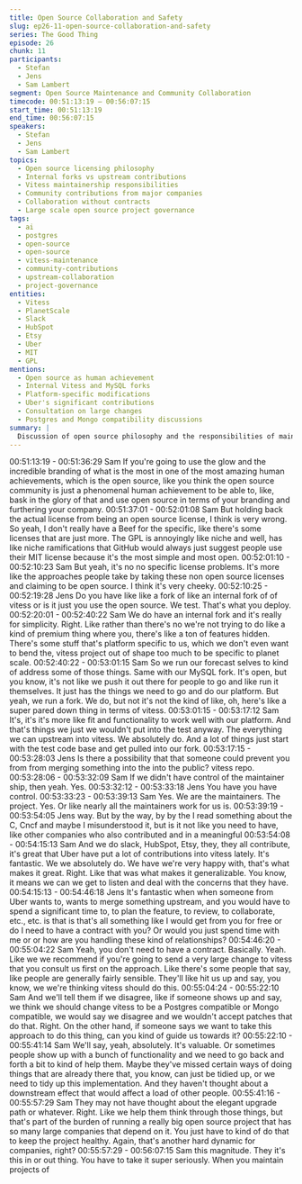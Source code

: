 ```yaml
---
title: Open Source Collaboration and Safety
slug: ep26-11-open-source-collaboration-and-safety
series: The Good Thing
episode: 26
chunk: 11
participants:
  - Stefan
  - Jens
  - Sam Lambert
segment: Open Source Maintenance and Community Collaboration
timecode: 00:51:13:19 – 00:56:07:15
start_time: 00:51:13:19
end_time: 00:56:07:15
speakers:
  - Stefan
  - Jens
  - Sam Lambert
topics:
  - Open source licensing philosophy
  - Internal forks vs upstream contributions
  - Vitess maintainership responsibilities
  - Community contributions from major companies
  - Collaboration without contracts
  - Large scale open source project governance
tags:
  - ai
  - postgres
  - open-source
  - open-source
  - vitess-maintenance
  - community-contributions
  - upstream-collaboration
  - project-governance
entities:
  - Vitess
  - PlanetScale
  - Slack
  - HubSpot
  - Etsy
  - Uber
  - MIT
  - GPL
mentions:
  - Open source as human achievement
  - Internal Vitess and MySQL forks
  - Platform-specific modifications
  - Uber's significant contributions
  - Consultation on large changes
  - Postgres and Mongo compatibility discussions
summary: |
  Discussion of open source philosophy and the responsibilities of maintaining large-scale projects like Vitess. Covers how PlanetScale manages internal forks while contributing upstream, and their approach to community collaboration with companies like Uber, Slack, and others.
---
```


00:51:13:19 - 00:51:36:29
Sam
If you're going to use the glow and the incredible branding of what is the most in one of the most
amazing human achievements, which is the open source, like you think the open source
community is just a phenomenal human achievement to be able to, like, bask in the glory of that
and use open source in terms of your branding and furthering your company.
00:51:37:01 - 00:52:01:08
Sam
But holding back the actual license from being an open source license, I think is very wrong. So
yeah, I don't really have a Beef for the specific, like there's some licenses that are just more.
The GPL is annoyingly like niche and well, has like niche ramifications that GitHub would always
just suggest people use their MIT license because it's the most simple and most open.
00:52:01:10 - 00:52:10:23
Sam
But yeah, it's no no specific license problems. It's more like the approaches people take by
taking these non open source licenses and claiming to be open source. I think it's very cheeky.
00:52:10:25 - 00:52:19:28
Jens
Do you have like like a fork of like an internal fork of of vitess or is it just you use the open
source. We test. That's what you deploy.
00:52:20:01 - 00:52:40:22
Sam
We do have an internal fork and it's really for simplicity. Right. Like rather than there's no we're
not trying to do like a kind of premium thing where you, there's like a ton of features hidden.
There's some stuff that's platform specific to us, which we don't even want to bend the, vitess
project out of shape too much to be specific to planet scale.
00:52:40:22 - 00:53:01:15
Sam
So we run our forecast selves to kind of address some of those things. Same with our MySQL
fork. It's open, but you know, it's not like we push it out there for people to go and like run it
themselves. It just has the things we need to go and do our platform. But yeah, we run a fork.
We do, but not it's not the kind of like, oh, here's like a super pared down thing in terms of
vitess.
00:53:01:15 - 00:53:17:12
Sam
It's, it's it's more like fit and functionality to work well with our platform. And that's things we just
we wouldn't put into the test anyway. The everything we can upstream into vitess. We absolutely
do. And a lot of things just start with the test code base and get pulled into our fork.
00:53:17:15 - 00:53:28:03
Jens
Is there a possibility that that someone could prevent you from from merging something into the
into the public? vitess repo.
00:53:28:06 - 00:53:32:09
Sam
If we didn't have control of the maintainer ship, then yeah. Yes.
00:53:32:12 - 00:53:33:18
Jens
You have you have control.
00:53:33:23 - 00:53:39:13
Sam
Yes. We are the maintainers. The project. Yes. Or like nearly all the maintainers work for us is.
00:53:39:19 - 00:53:54:05
Jens
way.
But by the way, by by the I read something about the C, Cncf and maybe I misunderstood it, but
is it not like you need to have, like other companies who also contributed and in a meaningful
00:53:54:08 - 00:54:15:13
Sam
And we do slack, HubSpot, Etsy, they, they all contribute, it's great that Uber have put a lot of
contributions into vitess lately. It's fantastic. We we absolutely do. We have we're very happy
with, that's what makes it great. Right. Like that was what makes it generalizable. You know, it
means we can we get to listen and deal with the concerns that they have.
00:54:15:13 - 00:54:46:18
Jens
It's fantastic when when someone from Uber wants to, wants to merge something upstream,
and you would have to spend a significant time to, to plan the feature, to review, to collaborate,
etc., etc. is that is that's all something like I would get from you for free or do I need to have a
contract with you? Or would you just spend time with me or or how are you handling these kind
of relationships?
00:54:46:20 - 00:55:04:22
Sam
Yeah, you don't need to have a contract. Basically. Yeah. Like we we recommend if you're going
to send a very large change to vitess that you consult us first on the approach. Like there's
some people that say, like people are generally fairly sensible. They'll like hit us up and say, you
know, we we're thinking vitess should do this.
00:55:04:24 - 00:55:22:10
Sam
And we'll tell them if we disagree, like if someone shows up and say, we think we should change
vitess to be a Postgres compatible or Mongo compatible, we would say we disagree and we
wouldn't accept patches that do that. Right. On the other hand, if someone says we want to take
this approach to do this thing, can you kind of guide us towards it?
00:55:22:10 - 00:55:41:14
Sam
We'll say, yeah, absolutely. It's valuable. Or sometimes people show up with a bunch of
functionality and we need to go back and forth a bit to kind of help them. Maybe they've missed
certain ways of doing things that are already there that, you know, can just be tidied up, or we
need to tidy up this implementation. And they haven't thought about a downstream effect that
would affect a load of other people.
00:55:41:16 - 00:55:57:29
Sam
They may not have thought about the elegant upgrade path or whatever. Right. Like we help
them think through those things, but that's part of the burden of running a really big open source
project that has so many large companies that depend on it. You just have to kind of do that to
keep the project healthy. Again, that's another hard dynamic for companies, right?
00:55:57:29 - 00:56:07:15
Sam
this magnitude.
They it's this in or out thing. You have to take it super seriously. When you maintain projects of